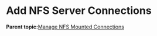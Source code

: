 <!--
SPDX-FileCopyrightText: 2023,2024 Oracle and/or its affiliates.
SPDX-License-Identifier: CC-BY-SA-4.0
-->
# Add NFS Server Connections

**Parent topic:**[Manage NFS Mounted Connections](../topics/cockpit-nfsmounts.md)

